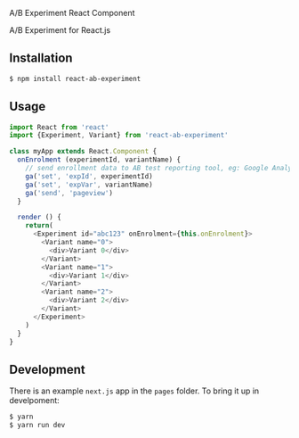 A/B Experiment React Component

A/B Experiment for React.js

## Installation

```sh
$ npm install react-ab-experiment
```

## Usage

```js
import React from 'react'
import {Experiment, Variant} from 'react-ab-experiment'

class myApp extends React.Component {
  onEnrolment (experimentId, variantName) {
    // send enrollment data to AB test reporting tool, eg: Google Analytics
    ga('set', 'expId', experimentId)
    ga('set', 'expVar', variantName)
    ga('send', 'pageview')
  }

  render () {
    return(
      <Experiment id="abc123" onEnrolment={this.onEnrolment}>
        <Variant name="0">
          <div>Variant 0</div>
        </Variant>
        <Variant name="1">
          <div>Variant 1</div>
        </Variant>
        <Variant name="2">
          <div>Variant 2</div>
        </Variant>
      </Experiment>
    )
  }
}
```

## Development

There is an example `next.js` app in the `pages` folder.
To bring it up in develpoment:

```sh
$ yarn
$ yarn run dev
```
